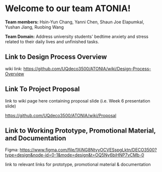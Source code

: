 # Welcome to our team ATONIA!
**Team members:** Hsin-Yun Chang, Yanni Chen, Shaun Joe Elapumkal, Yushan Jiang, Ruobing Wang

**Team Domain:** Address university students' bedtime anxiety and stress related to their daily lives and unfinished tasks.

## Link to Design Process Overview
wiki link: 
 https://github.com/UQdeco3500/ATONIA/wiki/Design-Process-Overview

## Link To Project Proposal

link to wiki page here containing proposal slide (i.e. Week 6 presentation slide)

https://github.com/UQdeco3500/ATONIA/wiki/Proposal


## Link to Working Prototype, Promotional Material, and Documentation

Figma: https://www.figma.com/file/1XiNG8NtvyOCVESspgLktn/DECO3500?type=design&node-id=0-1&mode=design&t=OQ5Ny6biHNP7vCMb-0

link to relevant links for prototype, promotional material & documentation
